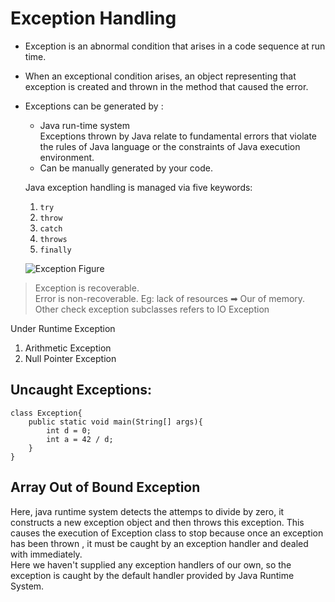 # Exception Handling

- Exception is an abnormal condition that arises in a code sequence at run time.
- When an exceptional condition arises, an object representing that exception is created and thrown in the method that caused the error.
- Exceptions can be generated by :

    - Java run-time system  
         Exceptions thrown by Java relate to fundamental errors that violate the rules of Java language or the constraints of Java execution environment.
    - Can be manually generated by your code.

    Java exception handling is managed via five keywords:  
    1. ```try```
    2. ```throw```
    3. ```catch```
    4. ```throws```
    5. ```finally```

    ![Exception Figure](https://howtodoinjava.files.wordpress.com/2013/04/exceptionhierarchy3.png)

> Exception is recoverable.  
> Error is non-recoverable. Eg: lack of resources ➡ Our of memory.  
> Other check exception subclasses refers to IO Exception

Under Runtime Exception
1. Arithmetic Exception
2. Null Pointer Exception

## Uncaught Exceptions:

    class Exception{
        public static void main(String[] args){
            int d = 0;
            int a = 42 / d; 
        }
    }


## Array Out of Bound Exception

Here, java runtime system detects the attemps to divide by zero, it constructs a new exception object and then throws this exception. This causes the execution of Exception class to stop because once an exception has been thrown , it must be caught by an exception handler and dealed with immediately.  
Here we haven't supplied any exception handlers of our own, so the exception is caught by the default handler provided by Java Runtime System.



